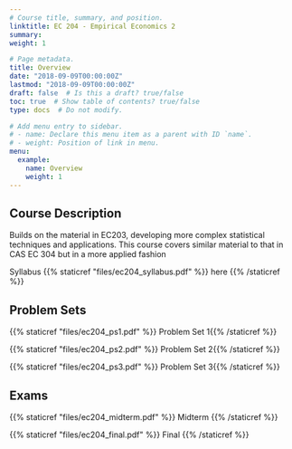 ```yaml
---
# Course title, summary, and position.
linktitle: EC 204 - Empirical Economics 2
summary: 
weight: 1

# Page metadata.
title: Overview
date: "2018-09-09T00:00:00Z"
lastmod: "2018-09-09T00:00:00Z"
draft: false  # Is this a draft? true/false
toc: true  # Show table of contents? true/false
type: docs  # Do not modify.

# Add menu entry to sidebar.
# - name: Declare this menu item as a parent with ID `name`.
# - weight: Position of link in menu.
menu:
  example:
    name: Overview
    weight: 1
---
```


## Course Description

Builds on the material in EC203, developing more complex statistical techniques and applications. This course covers similar material to that in CAS EC 304 but in a more applied fashion

Syllabus {{% staticref "files/ec204_syllabus.pdf" %}} here {{% /staticref %}}

## Problem Sets

{{% staticref "files/ec204_ps1.pdf" %}} Problem Set 1{{% /staticref %}}

{{% staticref "files/ec204_ps2.pdf" %}} Problem Set 2{{% /staticref %}}

{{% staticref "files/ec204_ps3.pdf" %}} Problem Set 3{{% /staticref %}}


## Exams

{{% staticref "files/ec204_midterm.pdf" %}} Midterm {{% /staticref %}}

{{% staticref "files/ec204_final.pdf" %}} Final {{% /staticref %}}
